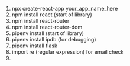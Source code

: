 1) npx create-react-app your_app_name_here
2) npm install react (start of library)
3) npm install react-router
4) npm install react-router-dom
5) pipenv install (start of library)
6) pipenv install ipdb (for debugging)
7) pipenv install flask
8) import re (regular expression) for email check
9) 
